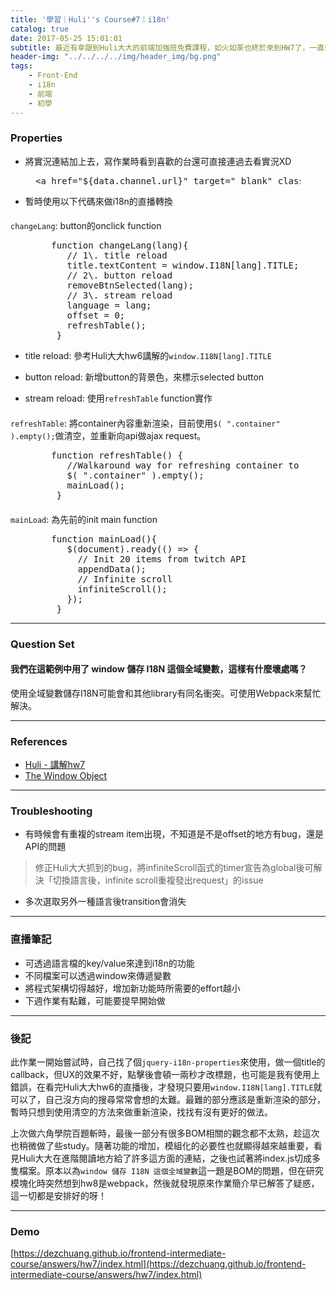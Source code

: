```yaml
---
title: '學習｜Huli''s Course#7｜i18n'
catalog: true
date: 2017-05-25 15:01:01
subtitle: 最近有幸跟到Huli大大的前端加強班免費課程，如火如荼也終於來到HW7了，一直想把每一堂課學到的觀念與一些心得記錄在網誌上，不過一直到現在才開始動筆，在上禮拜詢問了Huli大大，他也十分歡迎我記錄到網誌上，先從這一次的作業開始，之後再將前面幾份作業的心得慢慢補上。
header-img: "../../../../img/header_img/bg.png"
tags:
    - Front-End
    - i18n
    - 前端
    - 初學
---
```


### Properties

*   將實況連結加上去，寫作業時看到喜歡的台還可直接連過去看實況XD

<figure class="figure-code code"><div class="highlight"><pre>&lt;a href="${data.channel.url}" target="_blank" class="stream-item"&gt;
</pre></div>
</figure>

*   暫時使用以下代碼來做i18n的直播轉換

####
`changeLang`: button的onclick function

<figure class="figure-code code"><div class="highlight"><pre>   function changeLang(lang){
      // 1\. title reload
      title.textContent = window.I18N[lang].TITLE;
      // 2\. button reload
      removeBtnSelected(lang);
      // 3\. stream reload
      language = lang;
      offset = 0;
      refreshTable();
    }
</pre></div>
</figure>

*   title reload: 參考Huli大大hw6講解的`window.I18N[lang].TITLE`

*   button reload: 新增button的背景色，來標示selected button
*   stream reload: 使用`refreshTable` function實作

####
`refreshTable`: 將container內容重新渲染，目前使用`$( ".container" ).empty();`做清空，並重新向api做ajax request。

<figure class="figure-code code"><div class="highlight"><pre>   function refreshTable() {
      //Walkaround way for refreshing container to implement i18n
      $( ".container" ).empty();
      mainLoad();
    }
</pre></div>
</figure>

####
`mainLoad`: 為先前的init main function

<figure class="figure-code code"><div class="highlight"><pre>   function mainLoad(){
      $(document).ready(() =&gt; {
        // Init 20 items from twitch API
        appendData();
        // Infinite scroll
        infiniteScroll();
      });
    }
</pre></div>
</figure>

* * *

### Question Set

#### 我們在這範例中用了 window 儲存 I18N 這個全域變數，這樣有什麼壞處嗎？

使用全域變數儲存I18N可能會和其他library有同名衝突。可使用Webpack來幫忙解決。

* * *

### References

*   [Huli - 講解hw7](https://www.youtube.com/watch?v=2avbfs4xESw#t=29m48s)
*   [The Window Object](https://www.w3schools.com/jsref/obj_window.asp)

* * *

### Troubleshooting

*   有時候會有重複的stream item出現，不知道是不是offset的地方有bug，還是API的問題

> 修正Huli大大抓到的bug，將infiniteScroll函式的timer宣告為global後可解決「切換語言後，infinite scroll重複發出request」的issue

*   多次選取另外一種語言後transition會消失

* * *

### 直播筆記

*   可透過語言檔的key/value來達到i18n的功能
*   不同檔案可以透過window來傳遞變數
*   將程式架構切得越好，增加新功能時所需要的effort越小
*   下週作業有點難，可能要提早開始做

* * *

### 後記

此作業一開始嘗試時，自己找了個`jquery-i18n-properties`來使用，做一個title的callback，但UX的效果不好，點擊後會頓一兩秒才改標題，也可能是我有使用上錯誤，在看完Huli大大hw6的直播後，才發現只要用`window.I18N[lang].TITLE`就可以了，自己沒方向的搜尋常常會想的太難。最難的部分應該是重新渲染的部分，暫時只想到使用清空的方法來做重新渲染，找找有沒有更好的做法。

上次做六角學院百題斬時，最後一部分有很多BOM相關的觀念都不太熟，趁這次也稍微做了些study。隨著功能的增加，模組化的必要性也就顯得越來越重要，看見Huli大大在進階閱讀地方給了許多這方面的連結，之後也試著將index.js切成多隻檔案。原本以為`window 儲存 I18N 這個全域變數`這一題是BOM的問題，但在研究模塊化時突然想到hw8是webpack，然後就發現原來作業簡介早已解答了疑惑，這一切都是安排好的呀！

* * *

### Demo

[https://dezchuang.github.io/frontend-intermediate-course/answers/hw7/index.html](https://dezchuang.github.io/frontend-intermediate-course/answers/hw7/index.html)